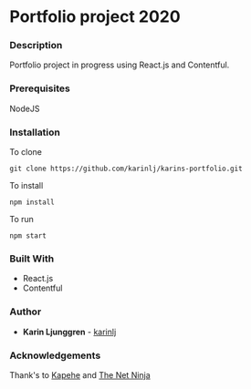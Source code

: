 # Portfolio project 2020

### Description

Portfolio project in progress using React.js and Contentful.

### Prerequisites

NodeJS

### Installation

To clone

`git clone https://github.com/karinlj/karins-portfolio.git`

To install

`npm install`

To run

`npm start`

### Built With

- React.js
- Contentful

### Author

- **Karin Ljunggren** - [karinlj](https://github.com/karinlj)

### Acknowledgements

Thank's to [Kapehe](https://www.youtube.com/watch?v=NO7_jgzVgbc&t=199s) and [The Net Ninja](https://www.youtube.com/playlist?list=PL4cUxeGkcC9hNokByJilPg5g9m2APUePI)

